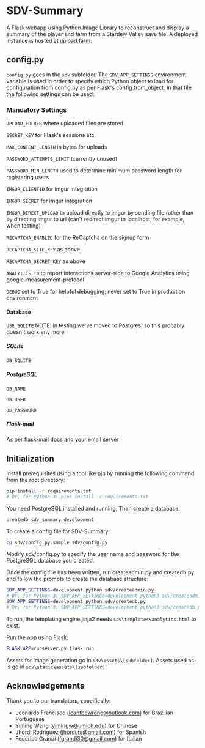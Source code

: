 # SDV-Summary

A Flask webapp using Python Image Library to reconstruct and display a summary of the player and farm from a Stardew Valley save file. A deployed instance is hosted at [upload.farm](http://upload.farm).

## config.py

`config.py` goes in the `sdv` subfolder. The `SDV_APP_SETTINGS` environment variable is used in order to specify which Python object to load for configuration from config.py as per Flask's config.from_object. In that file the following settings can be used:

### Mandatory Settings

`UPLOAD_FOLDER` where uploaded files are stored

`SECRET_KEY` for Flask's sessions etc.

`MAX_CONTENT_LENGTH` in bytes for uploads

`PASSWORD_ATTEMPTS_LIMIT` (currently unused)

`PASSWORD_MIN_LENGTH` used to determine minimum password length for registering users

`IMGUR_CLIENTID` for imgur integration

`IMGUR_SECRET` for imgur integration

`IMGUR_DIRECT_UPLOAD` to upload directly to imgur by sending file rather than by directing imgur to url (can't redirect imgur to localhost, for example, when testing)

`RECAPTCHA_ENABLED` for the ReCaptcha on the signup form

`RECAPTCHA_SITE_KEY` as above

`RECAPTCHA_SECRET_KEY` as above

`ANALYTICS_ID` to report interactions server-side to Google Analytics using google-measurement-protocol

`DEBUG` set to True for helpful debugging; never set to True in production environment

#### Database

`USE_SQLITE` NOTE: in testing we've moved to Postgres, so this probably doesn't work any more

##### SQLite

`DB_SQLITE`

##### PostgreSQL

`DB_NAME`

`DB_USER`

`DB_PASSWORD`

##### Flask-mail

As per flask-mail docs and your email server

## Initialization

Install prerequisites using a tool like [pip](https://pypi.org/project/pip/) by running the following command from the root directory:

```bash
pip install -r requirements.txt
# Or, for Python 3: pip3 install -r requirements.txt
```

You need PostgreSQL installed and running. Then create a database:

```bash
createdb sdv_summary_development
```

To create a config file for SDV-Summary:

```bash
cp sdv/config.py.sample sdv/config.py
```

Modify sdv/config.py to specify the user name and password for the PostgreSQL database you created.

Once the config file has been written, run createadmin.py and createdb.py and follow the prompts to create the database structure:

```bash
SDV_APP_SETTINGS=development python sdv/createadmin.py
# Or, for Python 3: SDV_APP_SETTINGS=development python3 sdv/createadmin.py
SDV_APP_SETTINGS=development python sdv/createdb.py
# Or, for Python 3: SDV_APP_SETTINGS=development python3 sdv/createdb.py
```

To run, the templating engine jinja2 needs `sdv\templates\analytics.html` to exist.

Run the app using Flask:

```bash
FLASK_APP=runserver.py flask run
```

Assets for image generation go in `sdv\assets\[subfolder]`. Assets used as-is go in `sdv\static\assets\[subfolder]`.

## Acknowledgements

Thank you to our translators, specifically:

* Leonardo Francisco (icantbewrong@outlook.com) for Brazilian Portuguese
* Yiming Wang (yimingw@umich.edu) for Chinese
* Jhordi Rodriguez (jhordi.rs@gmail.com) for Spanish
* Federico Grandi (fgrandi30@gmail.com) for Italian
